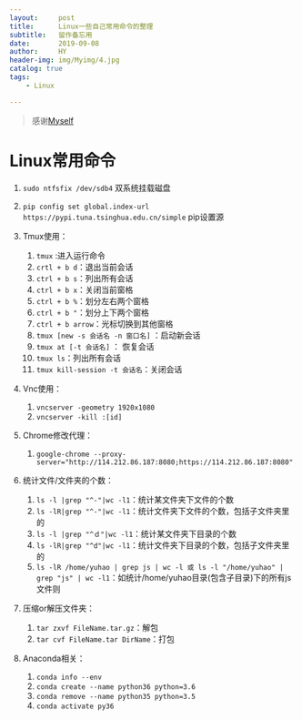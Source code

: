 ```yaml
---
layout:     post
title:      Linux一些自己常用命令的整理
subtitle:   留作备忘用
date:       2019-09-08
author:     HY
header-img: img/Myimg/4.jpg
catalog: true
tags:
    - Linux

---
```


> 感谢[Myself](https://difftime.github.io/)



# Linux常用命令



1. `sudo ntfsfix /dev/sdb4`	双系统挂载磁盘
2. `pip config set global.index-url https://pypi.tuna.tsinghua.edu.cn/simple` pip设置源
3. Tmux使用：
   1. `tmux` :进入运行命令
   2. `crtl + b d`：退出当前会话
   3. `ctrl + b s`：列出所有会话 
   4. `ctrl + b x`：关闭当前窗格 
   5. `ctrl + b %`：划分左右两个窗格
   6. `ctrl + b "`：划分上下两个窗格 
   7. `ctrl + b arrow`：光标切换到其他窗格
   8. `tmux [new -s 会话名 -n 窗口名]` ：启动新会话
   9. `tmux at [-t 会话名]` ： 恢复会话
   10. `tmux ls`：列出所有会话
   11. `tmux kill-session -t 会话名`：关闭会话
4. Vnc使用：
   1. `vncserver -geometry 1920x1080`
   2. `vncserver -kill :[id]` 
5. Chrome修改代理：
   
   1. `google-chrome --proxy-server="http://114.212.86.187:8080;https://114.212.86.187:8080"`
6. 统计文件/文件夹的个数：
   1. `ls -l |grep "^-"|wc -l1`：统计某文件夹下文件的个数
   2. `ls -lR|grep "^-"|wc -l1`：统计文件夹下文件的个数，包括子文件夹里的
   3. `ls -l |grep "^ｄ"|wc -l1`：统计某文件夹下目录的个数
   4. `ls -lR|grep "^d"|wc -l1`：统计文件夹下目录的个数，包括子文件夹里的
   5. `ls -lR /home/yuhao | grep js | wc -l 或 ls -l "/home/yuhao" | grep "js" | wc -l1`：如统计/home/yuhao目录(包含子目录)下的所有js文件则
7. 压缩or解压文件夹：
   1. `tar zxvf FileName.tar.gz`：解包
   2. `tar cvf FileName.tar DirName`：打包
8. Anaconda相关：
   1. `conda info --env` 
   2. ` conda create --name python36 python=3.6 `
   3. `conda remove --name python35 python=3.5` 
   4. `conda activate py36`